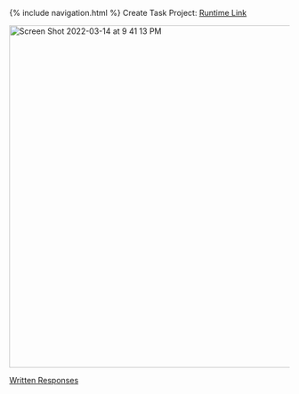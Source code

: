 {% include navigation.html %}
Create Task Project:
[Runtime Link](http://54.153.91.79/ricknmorty/)

<img width="616" alt="Screen Shot 2022-03-14 at 9 41 13 PM" src="https://user-images.githubusercontent.com/89224082/158307802-55f1f2bb-5c5c-46a8-be43-7bd7ee7bdcf6.png">

[Written Responses](https://docs.google.com/document/d/13lMFs-jOwhEutvVQoaM4N0CthP0J4J3o2h7hpNbUnMc/edit?usp=sharing)